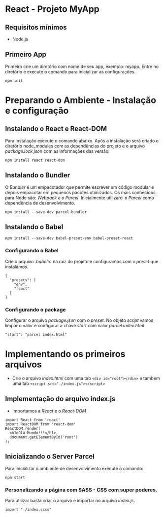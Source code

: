 # React - Projeto MyApp
## Requisitos mínimos
- Node.js
## Primeiro App
Primeiro crie um diretório com nome de seu app, exemplo: myapp. Entre no diretório e execute o comando para inicializar as configurações.
```
npm init
```
# Preparando o Ambiente - Instalação e configuração
## Instalando o React e React-DOM
Para instalação execute o comando abaixo. Após a instalação será criado o diretório node_modules com as dependências do projeto e o arquivo *package.lock.json* com as informações das versão.
```
npm install react react-dom
```
## Instalando o Bundler 
O *Bundler* é um empacotador que permite escrever um código modular e depois empacotar em pequenos pacotes otimizados. Os mais conhecidos para Node são: *Webpack e o Parcel*.
Inicialmente utilizarei o *Parcel* como dependência de desenvolvimento.
```
npm install --save-dev parcel-bundler
```
## Instalando o Babel
```
npm install --save-dev babel-preset-env babel-preset-react
```
### Configurando o Babel
Crie o arquivo *.babelrc* na raiz do projeto e configuramos com o *preset* que instalamos.
```
{
  "presets": [
    "env",
    "react"
  ]
}
```
### Configurando o package
Configurar o arquivo *package.json* com o *preset*. No objeto *script* vamos limpar o valor e configurar a chave *start* com valor *parcel index.html*
```
"start": "parcel index.html"
```
# Implementando os primeiros arquivos
- Crie o arquivo *index.html* com uma tab ```<div id="root"></div>``` e também uma tab ```<script src="./index.js"></script>```

## Implementação do arquivo index.js
- Importamos a *React* e o *React-DOM*
```
import React from 'react'
import ReactDOM from 'react-dom'
ReactDOM.render(
  <h1>Olá Mundo!!!</h1>,
  document.getElementById('root')
);
```
## Inicializando o Server Parcel
Para inicializar o ambiente de desenvolvimento execute o comando:
```
npm start
```
### Personalizando a página com SASS - CSS com super poderes.
Para utilizar basta criar o arquivo e importar no arquivo *index.js*.
```
import "./index.scss"
```
